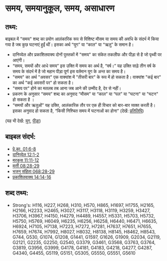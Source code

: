 # समय, समयानुकूल, समय, असाधारण #

## तथ्य: ##

बाइबल में "समय" शब्द का प्रयोग आलंकारिक रूप से विशिष्ट मौसम या समय की अवधि के संदर्भ में किया गया है जब कुछ घटनाएं हुईं थीं। इसका अर्थ “युग” या “काल” या “ऋतु” के समान है।

* दानिय्येल और प्रकाशितवाक्य दोनों पुस्तकों में "समय" का संकेत तकलीफ और पीड़ा से है जो पृथ्वी पर आएंगी।
* “समय, समयों और आधे समय” इस उक्ति में समय का अर्थ है, “वर्ष।” यह उक्ति साढ़े तीन वर्ष के समय के संदर्भ में है जो महान पीड़ा पूर्ण इस वर्तमान युग के अन्त का समय है।
* "समय" का अर्थ "अवसर" एक वाक्यांश में "तीसरी बार" के रूप में हो सकता है। वाक्यांश "कई बार" का अर्थ "कई अवसरों पर" हो सकता है।
* "समय पर" होने का मतलब तब आना जब आने की उम्मीद है, देर से नहीं।
* प्रकरण के अनुसार “समय” शब्द का अनुवाद “मौसम” या “काल” या “पल” या "घटना" या "घटन"  हो सकता है ।
* “समयों और ऋतुओं” यह उक्ति, आलंकारिक तौर पर एक ही विचार को बार-बार व्यक्त करती है। इसका अनुवाद हो सकता है, “किसी निश्चित समय में घटनाओं का होना” (देखें: [प्रतिलिपि](rc://en/ta/man/translate/figs-doublet))

(यह भी देखें: [युग](../other/age.md), [पीड़ा](../other/tribulation.md))

## बाइबल संदर्भ: ##

* [प्रे.का. 01:6-8](rc://en/tn/help/act/01/06)
* [दानिय्येल 12:1-2](rc://en/tn/help/dan/12/01)
* [मरकुस 11:11-12](rc://en/tn/help/mrk/11/11)
* [मत्ती 08:28-29](rc://en/tn/help/mat/08/28)
* [भजन संहिता 068:28-29](rc://en/tn/help/psa/068/028)
* [प्रकाशितवाक्य  14:14-16](rc://en/tn/help/rev/14/14)

## शब्द तथ्य: ##

* Strong's: H116, H227, H268, H310, H570, H865, H1697, H1755, H2165, H2166, H2233, H2465, H3027, H3117, H3118, H3119, H3259, H3427, H3706, H3967, H4150, H4279, H4489, H4557, H5331, H5703, H5732, H5750, H5769, H6049, H6235, H6256, H6258, H6440, H6471, H6635, H6924, H7105, H7138, H7223, H7272, H7281, H7637, H7651, H7655, H7659, H7674, H7992, H8027, H8032, H8138, H8145, H8462, H8543, G744, G530, G1074, G1208, G1441, G1597, G1626, G1909, G2034, G2119, G2121, G2235, G2250, G2540, G3379, G3461, G3568, G3763, G3764, G3819, G3956, G3999, G4178, G4181, G4183, G4218, G4277, G4287, G4340, G4455, G5119, G5151, G5305, G5550, G5551, G5610
